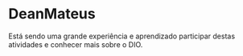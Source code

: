 # DeanMateus
Está sendo uma grande experiência e aprendizado participar destas atividades e conhecer mais sobre o DIO.
